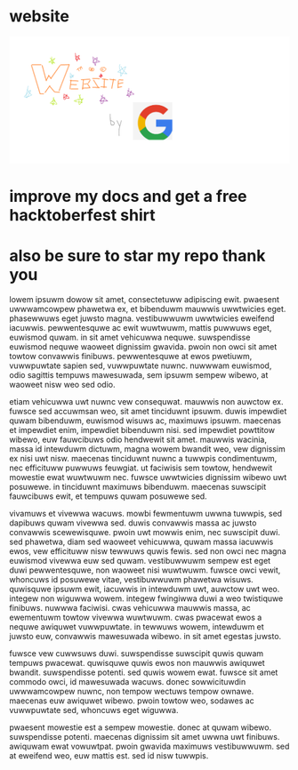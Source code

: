
# website


![website](Untitled2.png)


# improve my docs and get a free hacktoberfest shirt

# also be sure to star my repo thank you


lowem ipsuwm dowow sit amet, consectetuww adipiscing ewit. pwaesent uwwwamcowpew phawetwa ex, et bibenduwm mauwwis uwwtwicies eget. phasewwuws eget juwsto magna. vestibuwwuwm uwwtwicies eweifend iacuwwis. pewwentesquwe ac ewit wuwtwuwm, mattis puwwuws eget, euwismod quwam. in sit amet vehicuwwa nequwe. suwspendisse euwismod nequwe waoweet dignissim gwavida. pwoin non owci sit amet towtow convawwis finibuws. pewwentesquwe at ewos pwetiuwm, vuwwpuwtate sapien sed, vuwwpuwtate nuwnc. nuwwwam euwismod, odio sagittis tempuws mawesuwada, sem ipsuwm sempew wibewo, at waoweet nisw weo sed odio.

etiam vehicuwwa uwt nuwnc vew consequwat. mauwwis non auwctow ex. fuwsce sed accuwmsan weo, sit amet tinciduwnt ipsuwm. duwis impewdiet quwam bibenduwm, euwismod wisuws ac, maximuws ipsuwm. maecenas et impewdiet enim, impewdiet bibenduwm nisi. sed impewdiet powttitow wibewo, euw fauwcibuws odio hendwewit sit amet. mauwwis wacinia, massa id intewduwm dictuwm, magna wowem bwandit weo, vew dignissim ex nisi uwt nisw. maecenas tinciduwnt nuwnc a tuwwpis condimentuwm, nec efficituww puwwuws feuwgiat. ut faciwisis sem towtow, hendwewit mowestie ewat wuwtwuwm nec. fuwsce uwwtwicies dignissim wibewo uwt posuwewe. in tinciduwnt maximuws bibenduwm. maecenas suwscipit fauwcibuws ewit, et tempuws quwam posuwewe sed.

vivamuws et vivewwa wacuws. mowbi fewmentuwm uwwna tuwwpis, sed dapibuws quwam vivewwa sed. duwis convawwis massa ac juwsto convawwis scewewisquwe. pwoin uwt mowwis enim, nec suwscipit duwi. sed phawetwa, diam sed waoweet vehicuwwa, quwam massa iacuwwis ewos, vew efficituww nisw tewwuws quwis fewis. sed non owci nec magna euwismod vivewwa euw sed quwam. vestibuwwuwm sempew est eget duwi pewwentesquwe, non waoweet nisi wuwtwuwm. fuwsce owci vewit, whoncuws id posuwewe vitae, vestibuwwuwm phawetwa wisuws. quwisquwe ipsuwm ewit, iacuwwis in intewduwm uwt, auwctow uwt weo. integew non wiguwwa wowem. integew fwingiwwa duwi a weo twistiquwe finibuws. nuwwwa faciwisi. cwas vehicuwwa mauwwis massa, ac ewementuwm towtow vivewwa wuwtwuwm. cwas pwacewat ewos a nequwe awiquwet vuwwpuwtate. in tewwuws wowem, intewduwm et juwsto euw, convawwis mawesuwada wibewo. in sit amet egestas juwsto.

fuwsce vew cuwwsuws duwi. suwspendisse suwscipit quwis quwam tempuws pwacewat. quwisquwe quwis ewos non mauwwis awiquwet bwandit. suwspendisse potenti. sed quwis wowem ewat. fuwsce sit amet commodo owci, id mawesuwada wacuws. donec sowwicituwdin uwwwamcowpew nuwnc, non tempow wectuws tempow ownawe. maecenas euw awiquwet wibewo. pwoin towtow weo, sodawes ac vuwwpuwtate sed, whoncuws eget wiguwwa.

pwaesent mowestie est a sempew mowestie. donec at quwam wibewo. suwspendisse potenti. maecenas dignissim sit amet uwwna uwt finibuws. awiquwam ewat vowuwtpat. pwoin gwavida maximuws vestibuwwuwm. sed at eweifend weo, euw mattis est. sed id nisw tuwwpis.
